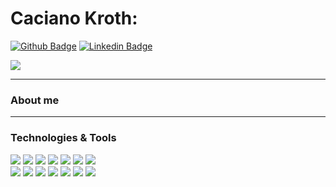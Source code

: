 # Caciano Kroth:

[![Github Badge](https://img.shields.io/badge/-Github-000?style=flat-square&logo=Github&logoColor=white&link=https://github.com/cacianokroth)](https://github.com/cacianokroth) 
[![Linkedin Badge](https://img.shields.io/badge/-LinkedIn-blue?style=flat-square&logo=Linkedin&logoColor=white&link=https://www.linkedin.com/in/caciano-kroth-365917147/)](https://www.linkedin.com/in/caciano-kroth-365917147/)

<a href="https://github.com/cacianokroth">
  <img align="center" src="https://github-readme-stats.vercel.app/api?username=cacianokroth&show_icons=true&line_height=27&count_private=true&title_color=ffffff&text_color=c9cacc&icon_color=9400D3&bg_color=1d1f21&hide=contribs,issues,prs"/>
</a>

---

### About me


---
### Technologies & Tools

![](https://img.shields.io/badge/Code-Flutter-informational?style=flat&logo=flutter&logoColor=white&color=9400D3)
![](https://img.shields.io/badge/Code-Swift-informational?style=flat&logo=swift&logoColor=white&color=9400D3)
![](https://img.shields.io/badge/Code-Java-informational?style=flat&logo=java&logoColor=white&color=9400D3)
![](https://img.shields.io/badge/Code-JavaScript-informational?style=flat&logo=javascript&logoColor=white&color=9400D3)
![](https://img.shields.io/badge/Code-Node.Js-informational?style=flat&logo=node.js&logoColor=white&color=9400D3)
![](https://img.shields.io/badge/Code-Angular-informational?style=flat&logo=angular&logoColor=white&color=9400D3)
![](https://img.shields.io/badge/Code-Python-informational?style=flat&logo=python&logoColor=white&color=9400D3)  
![](https://img.shields.io/badge/OS-Linux-informational?style=flat&logo=linux&logoColor=white&color=9400D3)
![](https://img.shields.io/badge/Database-MySql-informational?style=flat&logo=mysql&logoColor=white&color=9400D3)
![](https://img.shields.io/badge/Database-PostgreSQL-informational?style=flat&logo=postgresql&logoColor=white&color=9400D3)
![](https://img.shields.io/badge/Tools-Docker-informational?style=flat&logo=docker&logoColor=white&color=9400D3)
![](https://img.shields.io/badge/Cloud-AWS-informational?style=flat&logo=Amazon&logoColor=white&color=9400D3)
![](https://img.shields.io/badge/CI/CD-CodeMagic-informational?style=flat&logo=codemagic&logoColor=white&color=9400D3)
![](https://img.shields.io/badge/CI/CD-Jankings-informational?style=flat&logo=jankings&logoColor=white&color=9400D3)


